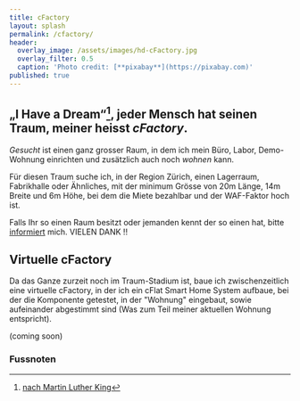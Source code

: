```yaml
---
title: cFactory
layout: splash
permalink: /cfactory/
header:
  overlay_image: /assets/images/hd-cFactory.jpg
  overlay_filter: 0.5
  caption: 'Photo credit: [**pixabay**](https://pixabay.com)'
published: true
---
```

<p></p>

## „I Have a Dream“[^1], jeder Mensch hat seinen Traum, meiner heisst _cFactory_. 

*Gesucht* ist einen ganz grosser Raum, in dem ich mein Büro, Labor, Demo-Wohnung einrichten und zusätzlich auch noch _wohnen_ kann.

Für diesen Traum suche ich, in der Region Zürich, einen Lagerraum, Fabrikhalle oder Ähnliches, mit der minimum Grösse von 20m Länge, 14m Breite und 6m Höhe, bei dem die Miete bezahlbar und der WAF-Faktor hoch ist.

Falls Ihr so einen Raum besitzt oder jemanden kennt der so einen hat, bitte [informiert](/contact) mich. VIELEN DANK !!

## Virtuelle cFactory

Da das Ganze zurzeit noch im Traum-Stadium ist, baue ich zwischenzeitlich eine virtuelle cFactory, in der ich ein cFlat Smart Home System aufbaue, bei der die Komponente getestet, in der "Wohnung" eingebaut, sowie aufeinander abgestimmt sind (Was zum Teil meiner aktuellen Wohnung entspricht).  

(coming soon)

### Fussnoten

[^1]: [nach Martin Luther King](https://de.wikipedia.org/wiki/I_Have_a_Dream)